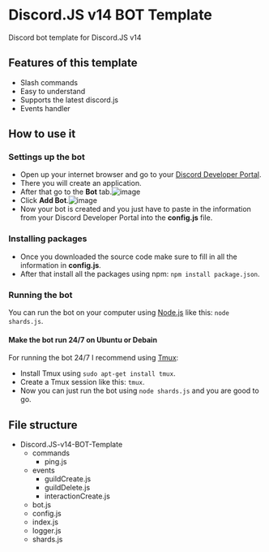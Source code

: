 # Discord.JS v14 BOT Template
 Discord bot template for Discord.JS v14

## Features of this template
- Slash commands
- Easy to understand
- Supports the latest discord.js
- Events handler

## How to use it
### Settings up the bot
- Open up your internet browser and go to your [Discord Developer Portal](https://discord.com/developers/applications/).
- There you will create an application.
- After that go to the **Bot** tab.![image](https://user-images.githubusercontent.com/71346318/197791652-14eee6c8-6e81-413b-aa65-fb5c9773ec27.png)
- Click **Add Bot**.![image](https://user-images.githubusercontent.com/71346318/197792253-f709fc2b-7f73-4a40-af43-13954bb75618.png)
- Now your bot is created and you just have to paste in the information from your Discord Developer Portal into the **config.js** file.

### Installing packages
- Once you downloaded the source code make sure to fill in all the information in **config.js**. 
- After that install all the packages using npm: `npm install package.json`.

### Running the bot
You can run the bot on your computer using [Node.js](https://nodejs.org/) like this: `node shards.js`.
#### Make the bot run 24/7 on Ubuntu or Debain
For running the bot 24/7 I recommend using [Tmux](https://github.com/tmux/tmux):
- Install Tmux using `sudo apt-get install tmux`.
- Create a Tmux session like this: `tmux`.
- Now you can just run the bot using `node shards.js` and you are good to go.

## File structure
- Discord.JS-v14-BOT-Template
  - commands
    - ping.js
  - events
    - guildCreate.js
    - guildDelete.js
    - interactionCreate.js
  - bot.js
  - config.js
  - index.js
  - logger.js
  - shards.js
